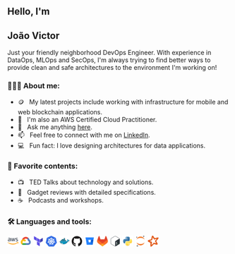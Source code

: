 ## Hello, I'm
## João Victor

Just your friendly neighborhood DevOps Engineer. With experience in DataOps, MLOps and SecOps, I'm always trying to find better ways to provide clean and safe architectures to the environment I'm working on️!

### 👨🏻‍💻 About me:
- 🪙 &nbsp; My latest projects include working with infrastructure for mobile and web blockchain applications.
- 🚀 &nbsp; I'm also an AWS Certified Cloud Practitioner.
- 💬 &nbsp; Ask me anything [here](https://github.com/jvalhadas/jvalhadas/issues/1).
- 📫 &nbsp; Feel free to connect with me on [LinkedIn](https://www.linkedin.com/in/jvalhadas/).
- 💻 &nbsp; Fun fact: I love designing architectures for data applications.

### 🌟 Favorite contents:
- 📺 &nbsp; TED Talks about technology and solutions.
- 📱 &nbsp; Gadget reviews with detailed specifications.
- ☕ &nbsp; Podcasts and workshops.

### 🛠️ Languages and tools:
<code><img height="25" src="https://raw.githubusercontent.com/devicons/devicon/master/icons/amazonwebservices/amazonwebservices-original-wordmark.svg" alt="aws"></code>
<code><img height="25" src="https://raw.githubusercontent.com/devicons/devicon/master/icons/googlecloud/googlecloud-original.svg" alt="gcp"></code>
<code><img height="25" src="https://raw.githubusercontent.com/devicons/devicon/master/icons/terraform/terraform-original.svg" alt="terraform"></code>
<code><img height="25" src="https://raw.githubusercontent.com/devicons/devicon/master/icons/kubernetes/kubernetes-original.svg" alt="kubernetes"></code>
<code><img height="25" src="https://raw.githubusercontent.com/devicons/devicon/master/icons/docker/docker-original.svg" alt="docker"></code>
<code><img height="25" src="https://raw.githubusercontent.com/devicons/devicon/master/icons/github/github-original.svg" alt="github"></code>
<code><img height="25" src="https://raw.githubusercontent.com/devicons/devicon/master/icons/bitbucket/bitbucket-original.svg" alt="bitbucket"></code>
<code><img height="25" src="https://raw.githubusercontent.com/devicons/devicon/master/icons/gitlab/gitlab-original.svg" alt="gitlab"></code>
<code><img height="25" src="https://raw.githubusercontent.com/devicons/devicon/master/icons/bash/bash-original.svg" alt="bash"></code>
<code><img height="25" src="https://raw.githubusercontent.com/devicons/devicon/master/icons/python/python-original.svg" alt="python"></code>
<code><img height="25" src="https://raw.githubusercontent.com/devicons/devicon/master/icons/jupyter/jupyter-original.svg" alt="jupyter"></code>
<code><img height="25" src="https://raw.githubusercontent.com/devicons/devicon/master/icons/apachespark/apachespark-original.svg" alt="spark"></code>


